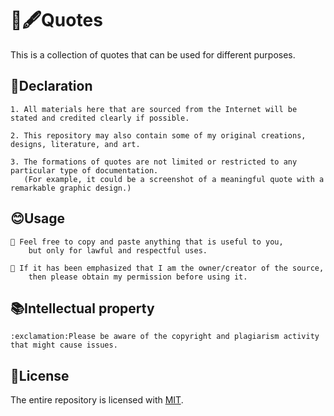 # :scroll:🖋Quotes
This is a collection of quotes that can be used for different purposes.


## :bookmark_tabs:Declaration
```
1. All materials here that are sourced from the Internet will be stated and credited clearly if possible.

2. This repository may also contain some of my original creations, designs, literature, and art.

3. The formations of quotes are not limited or restricted to any particular type of documentation.
   (For example, it could be a screenshot of a meaningful quote with a remarkable graphic design.)
```


## :blush:Usage
```
🔎 Feel free to copy and paste anything that is useful to you, 
    but only for lawful and respectful uses.

🔎 If it has been emphasized that I am the owner/creator of the source, 
    then please obtain my permission before using it.
```


## :books:Intellectual property
```
:exclamation:Please be aware of the copyright and plagiarism activity that might cause issues.
```


## :ticket:License
The entire repository is licensed with [MIT](https://choosealicense.com/licenses/mit/).

